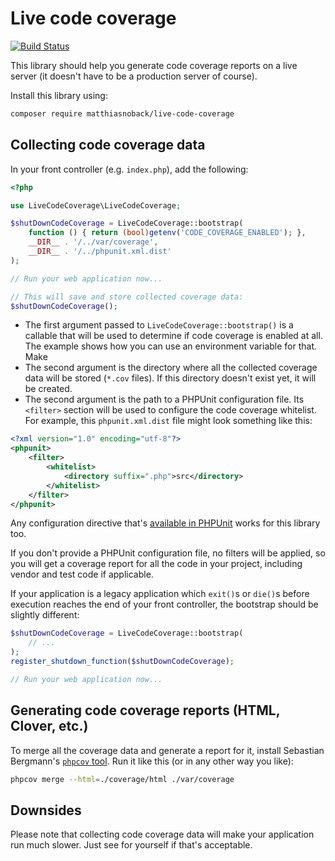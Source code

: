 # Live code coverage

[![Build Status](https://travis-ci.org/matthiasnoback/live-code-coverage.svg?branch=master)](https://travis-ci.org/matthiasnoback/live-code-coverage)

This library should help you generate code coverage reports on a live server (it doesn't have to be a production server of course).

Install this library using:

```bash
composer require matthiasnoback/live-code-coverage
```

## Collecting code coverage data

In your front controller (e.g. `index.php`), add the following:

```php
<?php

use LiveCodeCoverage\LiveCodeCoverage;

$shutDownCodeCoverage = LiveCodeCoverage::bootstrap(
    function () { return (bool)getenv('CODE_COVERAGE_ENABLED'); },
    __DIR__ . '/../var/coverage',
    __DIR__ . '/../phpunit.xml.dist'
);

// Run your web application now...

// This will save and store collected coverage data:
$shutDownCodeCoverage();
```

- The first argument passed to `LiveCodeCoverage::bootstrap()` is a callable that will be used to determine if code coverage is enabled at all. The example shows how you can use an environment variable for that. Make 
- The second argument is the directory where all the collected coverage data will be stored (`*.cov` files). If this directory doesn't exist yet, it will be created.
- The second argument is the path to a PHPUnit configuration file. Its `<filter>` section will be used to configure the code coverage whitelist. For example, this `phpunit.xml.dist` file might look something like this:

```xml
<?xml version="1.0" encoding="utf-8"?>
<phpunit>
    <filter>
        <whitelist>
            <directory suffix=".php">src</directory>
        </whitelist>
    </filter>
</phpunit>
```

Any configuration directive that's [available in PHPUnit](https://phpunit.de/manual/current/en/appendixes.configuration.html#appendixes.configuration.whitelisting-files) works for this library too.

If you don't provide a PHPUnit configuration file, no filters will be applied, so you will get a coverage report for all the code in your project, including vendor and test code if applicable.

If your application is a legacy application which `exit()`s or `die()`s before execution reaches the end of your front controller, the bootstrap should be slightly different:

```php
$shutDownCodeCoverage = LiveCodeCoverage::bootstrap(
    // ...
);
register_shutdown_function($shutDownCodeCoverage);

// Run your web application now...
```

## Generating code coverage reports (HTML, Clover, etc.)

To merge all the coverage data and generate a report for it, install Sebastian Bergmann's [`phpcov` tool](https://github.com/sebastianbergmann/phpcov). Run it like this (or in any other way you like):

```bash
phpcov merge --html=./coverage/html ./var/coverage
```

## Downsides

Please note that collecting code coverage data will make your application run much slower. Just see for yourself if that's acceptable. 
